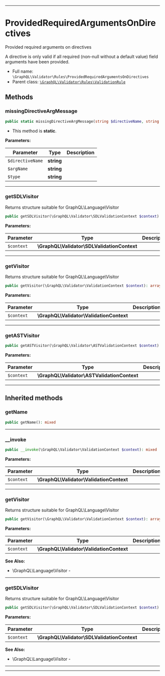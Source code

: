 ***

# ProvidedRequiredArgumentsOnDirectives

Provided required arguments on directives

A directive is only valid if all required (non-null without a
default value) field arguments have been provided.

* Full name: `\GraphQL\Validator\Rules\ProvidedRequiredArgumentsOnDirectives`
* Parent class: [`\GraphQL\Validator\Rules\ValidationRule`](./ValidationRule.md)




## Methods


### missingDirectiveArgMessage



```php
public static missingDirectiveArgMessage(string $directiveName, string $argName, string $type): mixed
```



* This method is **static**.




**Parameters:**

| Parameter | Type | Description |
|-----------|------|-------------|
| `$directiveName` | **string** |  |
| `$argName` | **string** |  |
| `$type` | **string** |  |




***

### getSDLVisitor

Returns structure suitable for GraphQL\Language\Visitor

```php
public getSDLVisitor(\GraphQL\Validator\SDLValidationContext $context): array
```








**Parameters:**

| Parameter | Type | Description |
|-----------|------|-------------|
| `$context` | **\GraphQL\Validator\SDLValidationContext** |  |




***

### getVisitor

Returns structure suitable for GraphQL\Language\Visitor

```php
public getVisitor(\GraphQL\Validator\ValidationContext $context): array
```








**Parameters:**

| Parameter | Type | Description |
|-----------|------|-------------|
| `$context` | **\GraphQL\Validator\ValidationContext** |  |




***

### getASTVisitor



```php
public getASTVisitor(\GraphQL\Validator\ASTValidationContext $context): mixed
```








**Parameters:**

| Parameter | Type | Description |
|-----------|------|-------------|
| `$context` | **\GraphQL\Validator\ASTValidationContext** |  |




***


## Inherited methods


### getName



```php
public getName(): mixed
```











***

### __invoke



```php
public __invoke(\GraphQL\Validator\ValidationContext $context): mixed
```








**Parameters:**

| Parameter | Type | Description |
|-----------|------|-------------|
| `$context` | **\GraphQL\Validator\ValidationContext** |  |




***

### getVisitor

Returns structure suitable for GraphQL\Language\Visitor

```php
public getVisitor(\GraphQL\Validator\ValidationContext $context): array
```








**Parameters:**

| Parameter | Type | Description |
|-----------|------|-------------|
| `$context` | **\GraphQL\Validator\ValidationContext** |  |



**See Also:**

* \GraphQL\Language\Visitor - 

***

### getSDLVisitor

Returns structure suitable for GraphQL\Language\Visitor

```php
public getSDLVisitor(\GraphQL\Validator\SDLValidationContext $context): array
```








**Parameters:**

| Parameter | Type | Description |
|-----------|------|-------------|
| `$context` | **\GraphQL\Validator\SDLValidationContext** |  |



**See Also:**

* \GraphQL\Language\Visitor - 

***


***

